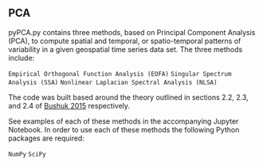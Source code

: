 ## PCA
pyPCA.py contains three methods, based on Principal Component Analysis (PCA), to compute spatial and temporal, or spatio-temporal patterns of variability in a given geospatial time series data set. The three methods include:

`Empirical Orthogonal Function Analysis (EOFA)`
`Singular Spectrum Analysis (SSA)`
`Nonlinear Laplacian Spectral Analysis (NLSA)`

The code was built based around the theory outlined in sections 2.2, 2.3, and 2.4 of [Bushuk 2015](https://search.proquest.com/docview/1711150581?pq-origsite=gscholar&fromopenview=true) respectively.

See examples of each of these methods in the accompanying Jupyter Notebook. In order to use each of these methods the following Python packages are required:

`NumPy`
`SciPy`


